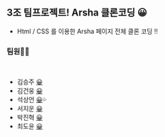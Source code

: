 ## **3조 팀프로젝트! Arsha 클론코딩**  😀  

- Html / CSS 를 이용한 Arsha 페이지 전체 클론 코딩 !!

### 팀원🙋‍♀️  
<br>

- 김승주 [😀]()
- 김건웅 [😀]()
- 석상언 [😀]()💦
- 서지운 [😀]()
- 박진혁 [😀]()
- 최도윤 [😀]()
